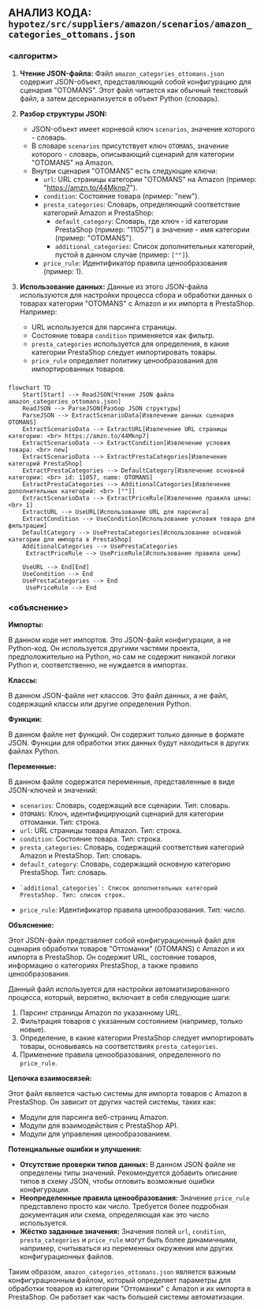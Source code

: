 ## АНАЛИЗ КОДА: `hypotez/src/suppliers/amazon/scenarios/amazon_categories_ottomans.json`

### <алгоритм>

1.  **Чтение JSON-файла:** Файл `amazon_categories_ottomans.json` содержит JSON-объект, представляющий собой конфигурацию для сценария "OTOMANS". Этот файл читается как обычный текстовый файл, а затем десериализуется в объект Python (словарь).

2.  **Разбор структуры JSON:**
    *   JSON-объект имеет корневой ключ `scenarios`, значение которого - словарь.
    *   В словаре `scenarios` присутствует ключ `OTOMANS`, значение которого - словарь, описывающий сценарий для категории "OTOMANS" на Amazon.
    *   Внутри сценария "OTOMANS" есть следующие ключи:
        *   `url`:  URL страницы категории "OTOMANS" на Amazon (пример: "https://amzn.to/44Mknp7").
        *   `condition`: Состояние товара (пример: "new").
        *   `presta_categories`: Словарь, определяющий соответствие категорий Amazon и PrestaShop:
            *   `default_category`: Словарь, где ключ - id категории PrestaShop (пример: "11057") а значение - имя категории (пример: "OTOMANS").
            *   `additional_categories`: Список дополнительных категорий,  пустой в данном случае (пример: `[""]`).
        *   `price_rule`:  Идентификатор правила ценообразования (пример: 1).

3.  **Использование данных:** Данные из этого JSON-файла используются для настройки процесса сбора и обработки данных о товарах категории "OTOMANS" с Amazon и их импорта в PrestaShop.
    Например:
    *   URL используется для парсинга страницы.
    *   Состояние товара `condition` применяется как фильтр.
    *   `presta_categories` используется для определения, в какие категории PrestaShop следует импортировать товары.
    *   `price_rule` определяет политику ценообразования для импортированных товаров.

### <mermaid>

```mermaid
flowchart TD
    Start[Start] --> ReadJSON[Чтение JSON файла amazon_categories_ottomans.json]
    ReadJSON --> ParseJSON[Разбор JSON структуры]
    ParseJSON --> ExtractScenarioData[Извлечение данных сценария OTOMANS]
    ExtractScenarioData --> ExtractURL[Извлечение URL страницы категории: <br> https://amzn.to/44Mknp7]
    ExtractScenarioData --> ExtractCondition[Извлечение условия товара: <br> new]
    ExtractScenarioData --> ExtractPrestaCategories[Извлечение категорий PrestaShop]
    ExtractPrestaCategories --> DefaultCategory[Извлечение основной категории: <br> id: 11057, name: OTOMANS]
    ExtractPrestaCategories --> AdditionalCategories[Извлечение дополнительных категорий: <br> [""]]
    ExtractScenarioData --> ExtractPriceRule[Извлечение правила цены: <br> 1]
    ExtractURL --> UseURL[Использование URL для парсинга]
    ExtractCondition --> UseCondition[Использование условия товара для фильтрации]
    DefaultCategory --> UsePrestaCategories[Использование основной категории для импорта в PrestaShop]
    AdditionalCategories --> UsePrestaCategories
     ExtractPriceRule --> UsePriceRule[Использование правила цены]

    UseURL --> End[End]
    UseCondition --> End
    UsePrestaCategories --> End
     UsePriceRule --> End
```

### <объяснение>

**Импорты:**

В данном коде нет импортов. Это JSON-файл конфигурации, а не Python-код. Он используется другими частями проекта, предположительно на Python, но сам не содержит никакой логики Python и, соответственно, не нуждается в импортах.

**Классы:**

В данном JSON-файле нет классов. Это файл данных, а не файл, содержащий классы или другие определения Python.

**Функции:**

В данном файле нет функций. Он содержит только данные в формате JSON. Функции для обработки этих данных будут находиться в других файлах Python.

**Переменные:**

В данном файле содержатся переменные, представленные в виде JSON-ключей и значений:
*   `scenarios`: Словарь, содержащий все сценарии. Тип: словарь.
*   `OTOMANS`: Ключ, идентифицирующий сценарий для категории оттоманки. Тип: строка.
*   `url`: URL страницы товара Amazon. Тип: строка.
*   `condition`: Состояние товара. Тип: строка.
*   `presta_categories`:  Словарь, содержащий соответствия категорий Amazon и PrestaShop. Тип: словарь.
*    `default_category`: Словарь, содержащий основную категорию PrestaShop. Тип: словарь.
*     `additional_categories`: Список дополнительных категорий PrestaShop. Тип: список строк.
*   `price_rule`: Идентификатор правила ценообразования. Тип: число.

**Объяснение:**

Этот JSON-файл представляет собой конфигурационный файл для сценария обработки товаров "Оттоманки" (OTOMANS) с Amazon и их импорта в PrestaShop. Он содержит URL, состояние товаров, информацию о категориях PrestaShop, а также правило ценообразования.

Данный файл используется для настройки автоматизированного процесса, который, вероятно, включает в себя следующие шаги:
1.  Парсинг страницы Amazon по указанному URL.
2.  Фильтрация товаров с указанным состоянием (например, только новые).
3.  Определение, в какие категории PrestaShop следует импортировать товары, основываясь на соответствиях `presta_categories`.
4.  Применение правила ценообразования, определенного по `price_rule`.

**Цепочка взаимосвязей:**

Этот файл является частью системы для импорта товаров с Amazon в PrestaShop. Он зависит от других частей системы, таких как:
*   Модули для парсинга веб-страниц Amazon.
*   Модули для взаимодействия с PrestaShop API.
*   Модули для управления ценообразованием.

**Потенциальные ошибки и улучшения:**

*   **Отсутствие проверки типов данных:** В данном JSON файле не определены типы значений.  Рекомендуется добавить описание типов в схему JSON, чтобы отловить возможные ошибки конфигурации.
*   **Неопределенные правила ценообразования:** Значение `price_rule` представлено просто как число. Требуется более подробная документация или схема, определяющая как это число используется.
*   **Жёстко заданные значения:**  Значения полей `url`, `condition`, `presta_categories` и `price_rule` могут быть более динамичными, например, считываться из переменных окружения или других конфигурационных файлов.

Таким образом, `amazon_categories_ottomans.json` является важным конфигурационным файлом, который определяет параметры для обработки товаров из категории "Оттоманки" с Amazon и их импорта в PrestaShop. Он работает как часть большей системы автоматизации.